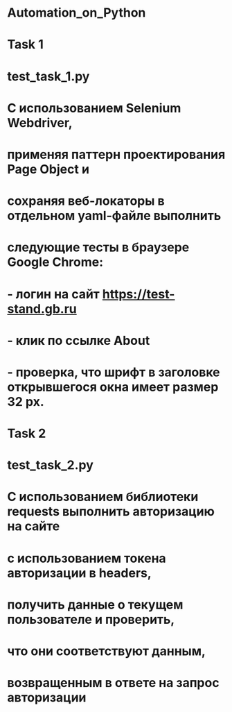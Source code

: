 # Automation_on_Python 
# Task 1
# test_task_1.py
# С использованием Selenium Webdriver, 
# применяя паттерн проектирования Page Object и 
# сохраняя веб-локаторы в отдельном yaml-файле выполнить 
# следующие тесты в браузере Google Chrome: 
# - логин на сайт https://test-stand.gb.ru 
# - клик по ссылке About 
# - проверка, что шрифт в заголовке открывшегося окна имеет размер 32 px.

# Task 2
# test_task_2.py
# С использованием библиотеки requests выполнить авторизацию на сайте 
# с использованием токена авторизации в headers, 
# получить данные о текущем пользователе и проверить, 
# что они соответствуют данным, 
# возвращенным в ответе на запрос авторизации 
